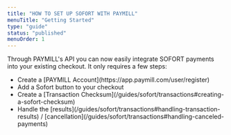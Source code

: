 ```yaml
---
title: "HOW TO SET UP SOFORT WITH PAYMILL"
menuTitle: "Getting Started"
type: "guide"
status: "published"
menuOrder: 1
---
```


Through PAYMILL's API you can now easily integrate SOFORT payments into your existing checkout. It only requires a few steps:

<ul class="checklist">
  <li class="arrow_box">
    <i class="fa fa-file-text-o"></i>
    Create a [PAYMILL Account](https://app.paymill.com/user/register)
  </li>

  <li class="arrow_box">
    <i class="fa fa-code"></i>
    Add a Sofort button to your checkout
  </li>

  <li class="arrow_box">
    <i class="fa fa-check-square-o"></i>
    Create a [Transaction Checksum](/guides/sofort/transactions#creating-a-sofort-checksum)
  </li>

  <li class="box">
    <i class="fa fa-cogs"></i>
    Handle the [results](/guides/sofort/transactions#handling-transaction-results) / [cancellation](/guides/sofort/transactions#handling-canceled-payments)
  </li>
</ul>
